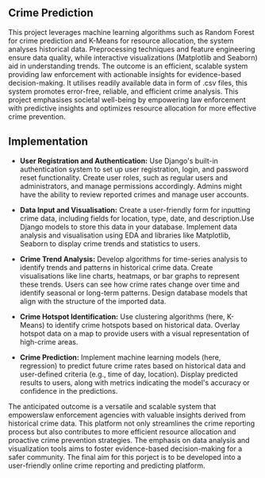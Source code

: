 ## Crime Prediction
This project leverages machine learning algorithms such as Random Forest for crime prediction and K-Means for resource allocation, the system analyses historical data.
Preprocessing techniques and feature engineering ensure data quality, while interactive visualizations (Matplotlib and Seaborn) aid in understanding trends. The outcome is an efficient, scalable system providing law enforcement with actionable insights for evidence-based decision-making.
It utilises readily available data in form of .csv files, this system promotes error-free, reliable, and efficient crime analysis. This project emphasises societal well-being by empowering law enforcement with predictive insights and optimizes resource allocation for more effective crime prevention.

## Implementation
* **User Registration and Authentication:** Use Django's built-in authentication system to set up user registration, login, and password reset functionality. Create user roles, such as regular users and administrators, and manage permissions accordingly. Admins might have the ability to review reported crimes and manage user accounts.

* **Data Input and Visualisation:** Create a user-friendly form for inputting crime data, including fields for location, type, date, and description.Use Django models to store this data in your database. Implement data analysis and visualisation using EDA and libraries like Matplotlib, Seaborn to display crime trends and statistics to users.

* **Crime Trend Analysis:** Develop algorithms for time-series analysis to identify trends and patterns in historical crime data. Create visualisations like line charts, heatmaps, or bar graphs to represent these trends. Users can see how crime rates change over time and identify seasonal or long-term patterns. Design database models that align with the structure of the imported data.

* **Crime Hotspot Identification:** Use clustering algorithms (here, K-Means) to identify crime hotspots based on historical data. Overlay hotspot data on a map to provide users with a visual representation of high-crime areas.

* **Crime Prediction:** Implement machine learning models (here, regression) to predict future crime rates based on historical data and user-defined criteria (e.g., time of day, location). Display predicted results to users, along with metrics indicating the model's accuracy or confidence in the predictions.



The anticipated outcome is a versatile and scalable system that empowerslaw enforcement agencies with valuable insights derived from historical crime data. This platform not only streamlines the crime reporting process but also contributes to more efficient resource allocation and proactive crime prevention strategies. The emphasis on data analysis and visualization tools aims to foster evidence-based decision-making for a safer community.
The final aim for this porject is to be developed into a user-friendly online crime reporting and predicting platform.
